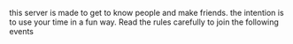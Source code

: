 this server is made to get to know people and make friends. the intention is to use your time in a fun way. Read the rules carefully to join the following events
